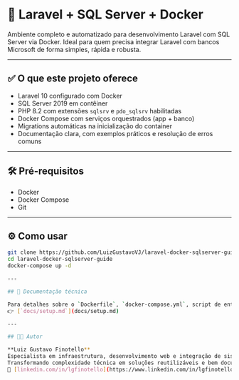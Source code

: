 # 🚀 Laravel + SQL Server + Docker

Ambiente completo e automatizado para desenvolvimento Laravel com SQL Server via Docker. Ideal para quem precisa integrar Laravel com bancos Microsoft de forma simples, rápida e robusta.

---

## ✅ O que este projeto oferece

- Laravel 10 configurado com Docker
- SQL Server 2019 em contêiner
- PHP 8.2 com extensões `sqlsrv` e `pdo_sqlsrv` habilitadas
- Docker Compose com serviços orquestrados (app + banco)
- Migrations automáticas na inicialização do container
- Documentação clara, com exemplos práticos e resolução de erros comuns

---

## 🛠️ Pré-requisitos

- Docker
- Docker Compose
- Git

---

## ⚙️ Como usar

```bash
git clone https://github.com/LuizGustavoVJ/laravel-docker-sqlserver-guide.git
cd laravel-docker-sqlserver-guide
docker-compose up -d

---

## 📄 Documentação técnica

Para detalhes sobre o `Dockerfile`, `docker-compose.yml`, script de entrada e variáveis de ambiente, acesse:  
👉 [`docs/setup.md`](docs/setup.md)

---

## 👨‍💻 Autor

**Luiz Gustavo Finotello**  
Especialista em infraestrutura, desenvolvimento web e integração de sistemas.  
Transformando complexidade técnica em soluções reutilizáveis e bem documentadas.
🔗 [linkedin.com/in/lgfinotello](https://www.linkedin.com/in/lgfinotello/)